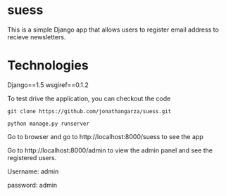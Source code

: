 suess
=====

This is a simple Django app that allows users to register email address
to recieve newsletters.

Technologies
====
Django==1.5
wsgiref==0.1.2


To test drive the application, you can checkout the code

``git clone https://github.com/jonathangarza/suess.git``

``python manage.py runserver``

Go to browser and go to http://localhost:8000/suess to see the app

Go to http://localhost:8000/admin to view the admin panel and see the registered users.
  
  Username: admin
  
  password: admin


